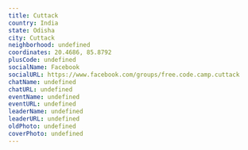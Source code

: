 ```yaml
---
title: Cuttack
country: India
state: Odisha
city: Cuttack
neighborhood: undefined
coordinates: 20.4686, 85.8792
plusCode: undefined
socialName: Facebook
socialURL: https://www.facebook.com/groups/free.code.camp.cuttack
chatName: undefined
chatURL: undefined
eventName: undefined
eventURL: undefined
leaderName: undefined
leaderURL: undefined
oldPhoto: undefined
coverPhoto: undefined
---
```

